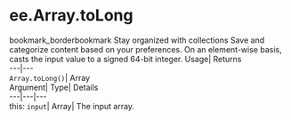  
#  ee.Array.toLong
bookmark_borderbookmark Stay organized with collections  Save and categorize content based on your preferences.
On an element-wise basis, casts the input value to a signed 64-bit integer. 
Usage| Returns  
---|---  
`Array.toLong()`| Array  
Argument| Type| Details  
---|---|---  
this: `input`| Array| The input array.  
